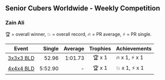 ## Senior Cubers Worldwide - Weekly Competition
### Zain Ali

🏆 = overall winner, 💥 = overall record, 🔥 = PR average, ⚡ = PR single.

| Event | Single | Average | Trophies | Achievements|
| -- | --: | --: | :--: | :-- |
| [3x3x3 BLD](zain_ali/333bf.md) | 52.96 | 1:01.73 | 🏆 x 1 | 🔥 x 1, ⚡ x 1 |
| [4x4x4 BLD](zain_ali/444bf.md) | 5:52.90 | - | 🏆 x 1 | 💥 x 1, ⚡ x 1 |

<!-- Global site tag (gtag.js) - Google Analytics -->
<script async src="https://www.googletagmanager.com/gtag/js?id=UA-86348435-3"></script>
<script>window.dataLayer = window.dataLayer || []; function gtag() {dataLayer.push(arguments);} gtag('js', new Date()); gtag('config', 'UA-86348435-3');</script>
